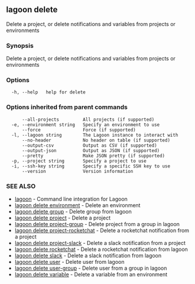 ## lagoon delete

Delete a project, or delete notifications and variables from projects or environments

### Synopsis

Delete a project, or delete notifications and variables from projects or environments

### Options

```
  -h, --help   help for delete
```

### Options inherited from parent commands

```
      --all-projects         All projects (if supported)
  -e, --environment string   Specify an environment to use
      --force                Force (if supported)
  -l, --lagoon string        The Lagoon instance to interact with
      --no-header            No header on table (if supported)
      --output-csv           Output as CSV (if supported)
      --output-json          Output as JSON (if supported)
      --pretty               Make JSON pretty (if supported)
  -p, --project string       Specify a project to use
  -i, --ssh-key string       Specify a specific SSH key to use
      --version              Version information
```

### SEE ALSO

* [lagoon](lagoon.md)	 - Command line integration for Lagoon
* [lagoon delete environment](lagoon_delete_environment.md)	 - Delete an environment
* [lagoon delete group](lagoon_delete_group.md)	 - Delete group from lagoon
* [lagoon delete project](lagoon_delete_project.md)	 - Delete a project
* [lagoon delete project-group](lagoon_delete_project-group.md)	 - Delete project from a group in lagoon
* [lagoon delete project-rocketchat](lagoon_delete_project-rocketchat.md)	 - Delete a rocketchat notification from a project
* [lagoon delete project-slack](lagoon_delete_project-slack.md)	 - Delete a slack notification from a project
* [lagoon delete rocketchat](lagoon_delete_rocketchat.md)	 - Delete a rocketchat notification from lagoon
* [lagoon delete slack](lagoon_delete_slack.md)	 - Delete a slack notification from lagoon
* [lagoon delete user](lagoon_delete_user.md)	 - Delete user from lagoon
* [lagoon delete user-group](lagoon_delete_user-group.md)	 - Delete user from a group in lagoon
* [lagoon delete variable](lagoon_delete_variable.md)	 - Delete a variable from an environment


